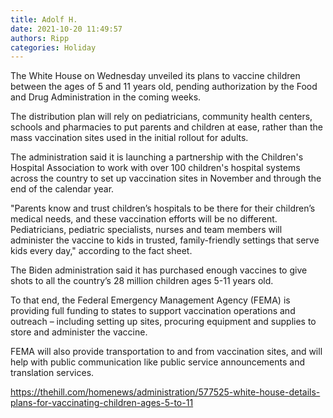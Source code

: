 ```yaml
---
title: Adolf H.
date: 2021-10-20 11:49:57
authors: Ripp
categories: Holiday
---
```


 The White House on Wednesday unveiled its plans to vaccine children between the ages of 5 and 11 years old, pending authorization by the Food and Drug Administration in the coming weeks.

The distribution plan will rely on pediatricians, community health centers, schools and pharmacies to put parents and children at ease, rather than the mass vaccination sites used in the initial rollout for adults.

The administration said it is launching a partnership with the Children's Hospital Association to work with over 100 children's hospital systems across the country to set up vaccination sites in November and through the end of the calendar year.


"Parents know and trust children’s hospitals to be there for their children’s medical needs, and these vaccination efforts will be no different. Pediatricians, pediatric specialists, nurses and team members will administer the vaccine to kids in trusted, family-friendly settings that serve kids every day," according to the fact sheet.

The Biden administration said it has purchased enough vaccines to give shots to all the country’s 28 million children ages 5-11 years old.

To that end, the Federal Emergency Management Agency (FEMA) is providing full funding to states to support vaccination operations and outreach – including setting up sites, procuring equipment and supplies to store and administer the vaccine.

FEMA will also provide transportation to and from vaccination sites, and will help with public communication like public service announcements and translation services. 

https://thehill.com/homenews/administration/577525-white-house-details-plans-for-vaccinating-children-ages-5-to-11